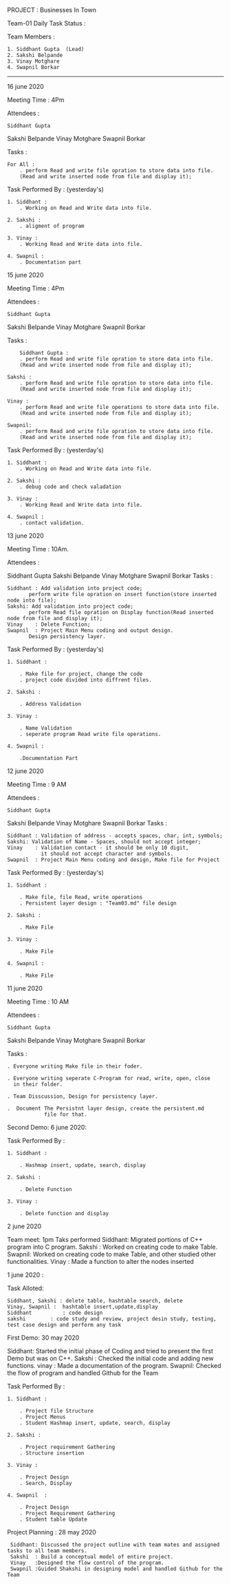 PROJECT : Businesses In Town

Team-01 Daily Task Status :

Team Members :

    1. Siddhant Gupta  (Lead)
    2. Sakshi Belpande
    3. Vinay Motghare
    4. Swapnil Borkar
_______________________________________________________________________________________________________________
16 june 2020    

Meeting Time : 4Pm   

Attendees :  

	Siddhant Gupta
  Sakshi Belpande
	Vinay Motghare
  Swapnil Borkar

Tasks :

	For All :  
		. perform Read and write file opration to store data into file. 
		(Read and write inserted node from file and display it);

	
Task Performed By : (yesterday's)

    1. Siddhant :  
		. Working on Read and Write data into file. 
	
    2. Sakshi :  
		. aligment of program
    
    3. Vinay :  
		. Working Read and Write data into file.
    
    4. Swapnil :  
		. Documentation part

15 june 2020    

Meeting Time : 4Pm   

Attendees :  

	Siddhant Gupta
  Sakshi Belpande
	Vinay Motghare
  Swapnil Borkar



Tasks :

		Siddhant Gupta :  
		. perform Read and write file opration to store data into file. 
		(Read and write inserted node from file and display it);

	Sakshi :  
		. perform Read and write file opration to store data into file.
		(Read and write inserted node from file and display it);
 
	Vinay :  
		. perform Read and write file operations to store data into file. 
		(Read and write inserted node from file and display it);

	Swapnil:  
		. perform Read and write file opration to store data into file. 
		(Read and write inserted node from file and display it);

Task Performed By : (yesterday's)

    1. Siddhant :  
		. Working on Read and Write data into file. 
	
    2. Sakshi :  
		. debug code and check valadation
    
    3. Vinay :  
		. Working Read and Write data into file.
    
    4. Swapnil :  
		. contact validation. 

13 june 2020

Meeting Time : 10Am. 

Attendees :  

  Siddhant Gupta
  Sakshi Belpande
	Vinay Motghare
  Swapnil Borkar
Tasks :

	Siddhant : Add validation into project code;
		   perform write file opration on insert function(store inserted node into file);
	Sakshi: Add validation into project code;
		   perform Read file opration on Display function(Read inserted node from file and display it); 
	Vinay    : Delete Function;
	Swapnil  : Project Main Menu coding and output design.
		   Design persistency layer.

Task Performed By : (yesterday's)

    1. Siddhant :  

    	. Make file for project, change the code
	    . project code divided into diffrent files.
	
    2. Sakshi :
    
    	. Address Validation
    
    3. Vinay :
    
    	. Name Validation
    	. seperate program Read write file operations.
    
    4. Swapnil :
    
    	.Documentation Part


12 june 2020

Meeting Time : 9 AM

Attendees :  

	Siddhant Gupta
  Sakshi Belpande
	Vinay Motghare
  Swapnil Borkar
Tasks :

	Siddhant : Validation of address - accepts spaces, char, int, symbols;
	Sakshi: Validation of Name - Spaces, should not accept integer; 
	Vinay    : Validation contact - it should be only 10 digit, 
	           it should not accept character and symbols.
	Swapnil  : Project Main Menu coding and design, Make file for Project  
	
Task Performed By : (yesterday's)

    1. Siddhant :  

    	. Make file, file Read, write operations
    	. Persistent layer design : "Team03.md" file design
	
    2. Sakshi :
    
    	. Make File
    
    3. Vinay :
    
    	. Make File
    
    4. Swapnil :
    
    	. Make File


11 june 2020

Meeting Time : 10 AM
		     
Attendees :  

	Siddhant Gupta
  Sakshi Belpande
	Vinay Motghare
  Swapnil Borkar
  
Tasks :  

	. Everyone writing Make file in their foder.

	. Everyone writing seperate C-Program for read, write, open, close 
	  in their folder.

	. Team Disscussion, Design for persistency layer.
	
	.  Document The Persistnt layer design, create the persistent.md 
	            file for that.

Second Demo: 6 june 2020: 

Task Performed By :

    1. Siddhant :  
    
        . Hashmap insert, update, search, display
            
    2. Sakshi :

        . Delete Function
              
    3. Vinay :  

        . Delete function and display

2 june 2020

Team meet: 1pm
Taks performed
Siddhant: Migrated portions of C++ program into C program.
Sakshi :  Worked on creating code to make Table.
Swapnil: Worked on creating code to make Table, and other studied other functionalities.
Vinay : Made a function to alter the nodes inserted





1 june 2020 :

Task Alloted:

    Siddhant, Sakshi : delete table, hashtable search, delete
    Vinay, Swapnil :  hashtable insert,update,display
    Siddhant          : code design
    sakshi        : code study and review, project desin study, testing, test case design and perform any task

First Demo: 30 may 2020

Siddhant: Started the initial phase of Coding and tried to present the first Demo but was on C++.
Sakshi  :  Checked the initial code and adding new functions.
vinay : Made a documentation of the program.
Swapnil: Checked the flow of program and handled Github for the Team

Task Performed By :

    1. Siddhant :  
    
        . Project file Structure
        . Project Menus
        . Student Hashmap insert, update, search, display
            
    2. Sakshi :

        . Project requirement Gathering 
        . Structure insertion
              
    3. Vinay :  

        . Project Design
        . Search, Display

    4. Swapnil  :   

        . Project Design 
        . Project Requirement Gathering 
        . Student table Update  

Project Planning : 28 may 2020
        
     Siddhant: Discussed the project outline with team mates and assigned tasks to all team members.   
     Sakshi  : Build a conceptual model of entire project.
     Vinay   :Designed the flow control of the program.
     Swapnil :Guided Shakshi in designing model and handled Github for the Team


                

